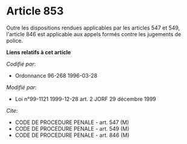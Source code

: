 # Article 853

Outre les dispositions rendues applicables par les articles 547 et 549, l'article 846 est applicable aux appels formés contre
les jugements de police.

**Liens relatifs à cet article**

_Codifié par_:

  - Ordonnance 96-268 1996-03-28

_Modifié par_:

  - Loi n°99-1121 1999-12-28 art. 2 JORF 29 décembre 1999

_Cite_:

  - CODE DE PROCEDURE PENALE - art. 547 (M)
  - CODE DE PROCEDURE PENALE - art. 549 (M)
  - CODE DE PROCEDURE PENALE - art. 846 (M)
